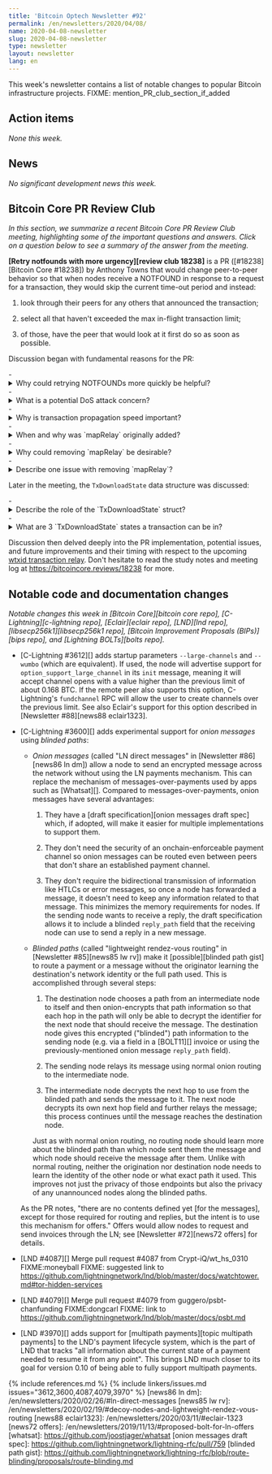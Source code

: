 ```yaml
---
title: 'Bitcoin Optech Newsletter #92'
permalink: /en/newsletters/2020/04/08/
name: 2020-04-08-newsletter
slug: 2020-04-08-newsletter
type: newsletter
layout: newsletter
lang: en
---
```

This week's newsletter contains a list of notable changes to popular
Bitcoin infrastructure projects.  FIXME: mention_PR_club_section_if_added

## Action items

*None this week.*

## News

*No significant development news this week.*

## Bitcoin Core PR Review Club

_In this section, we summarize a recent Bitcoin Core PR Review Club meeting,
highlighting some of the important questions and answers.  Click on a
question below to see a summary of the answer from the meeting._

**[Retry notfounds with more urgency][review club 18238]** is a PR
([#18238][Bitcoin Core #18238]) by Anthony Towns that would change peer-to-peer
behavior so that when nodes receive a NOTFOUND in response to a request for a
transaction, they would skip the current time-out period and instead:

1. look through their peers for any others that announced the transaction;

2. select all that haven't exceeded the max in-flight transaction limit;

3. of those, have the peer that would look at it first do so as soon as
   possible.

Discussion began with fundamental reasons for the PR:

<div class="review-club-questions"></div>
- <details><summary>Why could retrying NOTFOUNDs more quickly be helpful?</summary>
  DoS prevention, transaction propagation speed, privacy, and future `mapRelay`
  removal.</details>
- <details><summary>What is a potential DoS attack concern?</summary>
  Nodes with small mempools could force peers to wait a long time before
  receiving a transaction.</details>
- <details><summary>Why is transaction propagation speed important?</summary>
  Short delays in seconds aren't an issue (and can even be desirable for
  privacy), but larger delays in minutes can hurt propagation of transactions,
  BIP152 relay, and even that of blocks.</details>
- <details><summary>When and why was `mapRelay` originally added?</summary>
  `mapRelay` was present in the first Bitcoin git commit to ensure a
  transaction could be downloaded even if a block had already confirmed it.</details>
- <details><summary>Why could removing `mapRelay` be desirable?</summary>
  `mapRelay` has poor memory bounding, which leads to memory exhaustion issues
   that have blocked progress.</details>
- <details><summary>Describe one issue with removing `mapRelay`?</summary>
  It could cause requested transactions in honest situations to more often be
  NOTFOUND with delays of up to 2 minutes, hurting propagation.</details>

Later in the meeting, the `TxDownloadState` data structure was discussed:

<div class="review-club-questions"></div>
- <details><summary>Describe the role of the `TxDownloadState` struct?</summary>
    A per-peer state machine, with timers, to coordinate requesting transactions
    from peers.</details>
- <details><summary>What are 3 `TxDownloadState` states a transaction can be in?</summary>
  (1) announced, but not requested; (2) announced, requested, and waiting for
  delivery; (3) announced, requested, but timed out.</details>

Discussion then delved deeply into the PR implementation, potential issues, and
future improvements and their timing with respect to the upcoming [wtxid
transaction relay](https://bitcoincore.reviews/18044). Don't hesitate to read
the study notes and meeting log at https://bitcoincore.reviews/18238 for more.

## Notable code and documentation changes

*Notable changes this week in [Bitcoin Core][bitcoin core repo],
[C-Lightning][c-lightning repo], [Eclair][eclair repo], [LND][lnd repo],
[libsecp256k1][libsecp256k1 repo], [Bitcoin Improvement Proposals
(BIPs)][bips repo], and [Lightning BOLTs][bolts repo].*

- [C-Lightning #3612][] adds startup parameters `--large-channels` and
  `--wumbo` (which are equivalent).  If used, the node will advertise
  support for `option_support_large_channel` in its `init` message,
  meaning it will accept channel opens with a value higher than the
  previous limit of about 0.168 BTC.  If the remote peer also supports
  this option, C-Lightning's `fundchannel` RPC will allow the user to
  create channels over the previous limit.  See also Eclair's support
  for this option described in [Newsletter #88][news88 eclair1323].

- [C-Lightning #3600][] adds experimental support for *onion messages*
  using *blinded paths*:

    - *Onion messages* (called "LN direct messages" in
      [Newsletter #86][news86 ln dm]) allow a node to send an encrypted
      message across the network without using the LN payments
      mechanism.  This can replace the mechanism of
      messages-over-payments used by apps such as [Whatsat][].  Compared
      to messages-over-payments, onion messages have several advantages:

        1. They have a [draft specification][onion messages draft spec]
           which, if adopted, will make it easier for multiple
           implementations to support them.

        2. They don't need the security of an onchain-enforceable payment
           channel so onion messages can be routed even between peers
           that don't share an established payment channel.  <!-- BOLT7
           draft PR: "SHOULD accept onion messages from peers without an
           established channel." -->

        3. They don't require the bidirectional transmission of
           information like HTLCs or error messages, so once a node has
           forwarded a message, it doesn't need to keep any information
           related to that message.  This minimizes the memory
           requirements for nodes.  If the sending node wants to receive
           a reply, the draft specification allows it to include a
           blinded `reply_path` field that the receiving node can use to
           send a reply in a new message.

    - *Blinded paths* (called "lightweight rendez-vous routing" in
      [Newsletter #85][news85 lw rv]) make it [possible][blinded path
      gist] to route a payment or a message without the originator
      learning the destination's network identity or the full path used.
      This is accomplished through several steps:

        1. The destination node chooses a path from an intermediate node
           to itself and then onion-encrypts that path information so
           that each hop in the path will only be able to decrypt the
           identifier for the next node that should receive the message.
           The destination node gives this encrypted ("blinded") path
           information to the sending node (e.g. via a field in a
           [BOLT11][] invoice or using the previously-mentioned onion
           message `reply_path` field).

        2. The sending node relays its message using normal onion
           routing to the intermediate node.

        3. The intermediate node decrypts the next hop to use from the
           blinded path and sends the message to it.  The next node
           decrypts its own next hop field and further relays the
           message; this process continues until the message reaches the
           destination node.

      Just as with normal onion routing, no routing node should learn
      more about the blinded path than which node sent them the message
      and which node should receive the message after them.  Unlike with
      normal routing, neither the origination nor destination node needs
      to learn the identity of the other node or what exact path it
      used.  This improves not just the privacy of those endpoints but
      also the privacy of any unannounced nodes along the blinded paths.

    As the PR notes, "there are no contents defined yet [for the
    messages], except for those required for routing and replies, but
    the intent is to use this mechanism for offers."  Offers would allow
    nodes to request and send invoices through the LN; see [Newsletter
    #72][news72 offers] for details.

- [LND #4087][] Merge pull request #4087 from Crypt-iQ/wt_hs_0310 FIXME:moneyball
  FIXME: suggested link to https://github.com/lightningnetwork/lnd/blob/master/docs/watchtower.md#tor-hidden-services

- [LND #4079][] Merge pull request #4079 from guggero/psbt-chanfunding FIXME:dongcarl
  FIXME: link to https://github.com/lightningnetwork/lnd/blob/master/docs/psbt.md

- [LND #3970][] adds support for [multipath payments][topic multipath
  payments] to the LND's payment lifecycle system, which is the part of
  LND that tracks "all information about the current state of a payment
  needed to resume it from any point". <!-- routing/payment_lifecycle.go
  -->  This brings LND much closer to its goal for version 0.10 of being
  able to fully support multipath payments. <!-- Alex Bosworth email,
  "In 0.10.0 I think the main new feature will be the ability to
  multipath." -->

{% include references.md %}
{% include linkers/issues.md issues="3612,3600,4087,4079,3970" %}
[news86 ln dm]: /en/newsletters/2020/02/26/#ln-direct-messages
[news85 lw rv]: /en/newsletters/2020/02/19/#decoy-nodes-and-lightweight-rendez-vous-routing
[news88 eclair1323]: /en/newsletters/2020/03/11/#eclair-1323
[news72 offers]: /en/newsletters/2019/11/13/#proposed-bolt-for-ln-offers
[whatsat]: https://github.com/joostjager/whatsat
[onion messages draft spec]: https://github.com/lightningnetwork/lightning-rfc/pull/759
[blinded path gist]: https://github.com/lightningnetwork/lightning-rfc/blob/route-blinding/proposals/route-blinding.md
